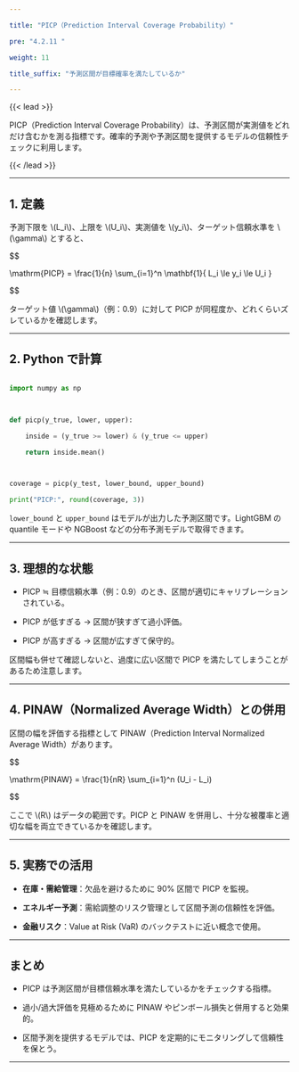 ```yaml
---

title: "PICP（Prediction Interval Coverage Probability）"

pre: "4.2.11 "

weight: 11

title_suffix: "予測区間が目標確率を満たしているか"

---
```




{{< lead >}}

PICP（Prediction Interval Coverage Probability）は、予測区間が実測値をどれだけ含むかを測る指標です。確率的予測や予測区間を提供するモデルの信頼性チェックに利用します。

{{< /lead >}}



---



## 1. 定義



予測下限を \\(L_i\\)、上限を \\(U_i\\)、実測値を \\(y_i\\)、ターゲット信頼水準を \\(\gamma\\) とすると、



$$

\mathrm{PICP} = \frac{1}{n} \sum_{i=1}^n \mathbf{1}\{ L_i \le y_i \le U_i \}

$$



ターゲット値 \\(\gamma\\)（例：0.9）に対して PICP が同程度か、どれくらいズレているかを確認します。



---



## 2. Python で計算



```python

import numpy as np



def picp(y_true, lower, upper):

    inside = (y_true >= lower) & (y_true <= upper)

    return inside.mean()



coverage = picp(y_test, lower_bound, upper_bound)

print("PICP:", round(coverage, 3))

```



`lower_bound` と `upper_bound` はモデルが出力した予測区間です。LightGBM の quantile モードや NGBoost などの分布予測モデルで取得できます。



---



## 3. 理想的な状態



- PICP ≒ 目標信頼水準（例：0.9）のとき、区間が適切にキャリブレーションされている。

- PICP が低すぎる → 区間が狭すぎて過小評価。

- PICP が高すぎる → 区間が広すぎて保守的。



区間幅も併せて確認しないと、過度に広い区間で PICP を満たしてしまうことがあるため注意します。



---



## 4. PINAW（Normalized Average Width）との併用



区間の幅を評価する指標として PINAW（Prediction Interval Normalized Average Width）があります。



$$

\mathrm{PINAW} = \frac{1}{nR} \sum_{i=1}^n (U_i - L_i)

$$



ここで \\(R\\) はデータの範囲です。PICP と PINAW を併用し、十分な被覆率と適切な幅を両立できているかを確認します。



---



## 5. 実務での活用



- **在庫・需給管理**：欠品を避けるために 90% 区間で PICP を監視。

- **エネルギー予測**：需給調整のリスク管理として区間予測の信頼性を評価。

- **金融リスク**：Value at Risk (VaR) のバックテストに近い概念で使用。



---



## まとめ



- PICP は予測区間が目標信頼水準を満たしているかをチェックする指標。

- 過小/過大評価を見極めるために PINAW やピンボール損失と併用すると効果的。

- 区間予測を提供するモデルでは、PICP を定期的にモニタリングして信頼性を保とう。



---

